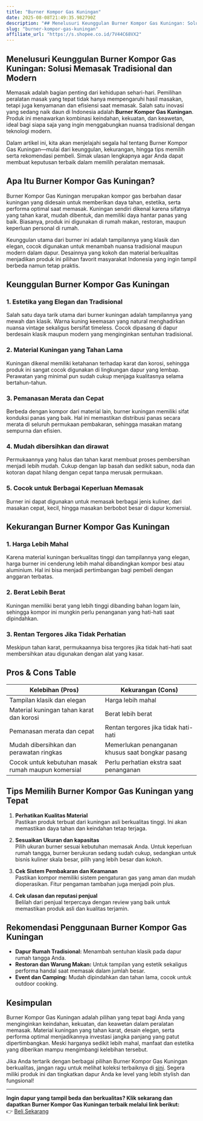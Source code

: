 ```yaml
---
title: "Burner Kompor Gas Kuningan"
date: 2025-08-08T21:49:35.982790Z
description: "## Menelusuri Keunggulan Burner Kompor Gas Kuningan: Solusi Memasak Tradisional dan Modern..."
slug: "burner-kompor-gas-kuningan"
affiliate_url: "https://s.shopee.co.id/7V44C68VX2"
---
```

## Menelusuri Keunggulan Burner Kompor Gas Kuningan: Solusi Memasak Tradisional dan Modern

Memasak adalah bagian penting dari kehidupan sehari-hari. Pemilihan peralatan masak yang tepat tidak hanya mempengaruhi hasil masakan, tetapi juga kenyamanan dan efisiensi saat memasak. Salah satu inovasi yang sedang naik daun di Indonesia adalah **Burner Kompor Gas Kuningan**. Produk ini menawarkan kombinasi keindahan, kekuatan, dan keawetan, ideal bagi siapa saja yang ingin menggabungkan nuansa tradisional dengan teknologi modern.

Dalam artikel ini, kita akan menjelajahi segala hal tentang Burner Kompor Gas Kuningan—mulai dari keunggulan, kekurangan, hingga tips memilih serta rekomendasi pembeli. Simak ulasan lengkapnya agar Anda dapat membuat keputusan terbaik dalam memilih peralatan memasak.

## Apa Itu Burner Kompor Gas Kuningan?

Burner Kompor Gas Kuningan merupakan kompor gas berbahan dasar kuningan yang didesain untuk memberikan daya tahan, estetika, serta performa optimal saat memasak. Kuningan sendiri dikenal karena sifatnya yang tahan karat, mudah dibentuk, dan memiliki daya hantar panas yang baik. Biasanya, produk ini digunakan di rumah makan, restoran, maupun keperluan personal di rumah.

Keunggulan utama dari burner ini adalah tampilannya yang klasik dan elegan, cocok digunakan untuk menambah nuansa tradisional maupun modern dalam dapur. Desainnya yang kokoh dan material berkualitas menjadikan produk ini pilihan favorit masyarakat Indonesia yang ingin tampil berbeda namun tetap praktis.

## Keunggulan Burner Kompor Gas Kuningan

### 1. Estetika yang Elegan dan Tradisional

Salah satu daya tarik utama dari burner kuningan adalah tampilannya yang mewah dan klasik. Warna kuning keemasan yang natural menghadirkan nuansa vintage sekaligus bersifat timeless. Cocok dipasang di dapur berdesain klasik maupun modern yang menginginkan sentuhan tradisional.

### 2. Material Kuningan yang Tahan Lama

Kuningan dikenal memiliki ketahanan terhadap karat dan korosi, sehingga produk ini sangat cocok digunakan di lingkungan dapur yang lembap. Perawatan yang minimal pun sudah cukup menjaga kualitasnya selama bertahun-tahun.

### 3. Pemanasan Merata dan Cepat

Berbeda dengan kompor dari material lain, burner kuningan memiliki sifat konduksi panas yang baik. Hal ini memastikan distribusi panas secara merata di seluruh permukaan pembakaran, sehingga masakan matang sempurna dan efisien.

### 4. Mudah dibersihkan dan dirawat

Permukaannya yang halus dan tahan karat membuat proses pembersihan menjadi lebih mudah. Cukup dengan lap basah dan sedikit sabun, noda dan kotoran dapat hilang dengan cepat tanpa merusak permukaan.

### 5. Cocok untuk Berbagai Keperluan Memasak

Burner ini dapat digunakan untuk memasak berbagai jenis kuliner, dari masakan cepat, kecil, hingga masakan berbobot besar di dapur komersial.

## Kekurangan Burner Kompor Gas Kuningan

### 1. Harga Lebih Mahal

Karena material kuningan berkualitas tinggi dan tampilannya yang elegan, harga burner ini cenderung lebih mahal dibandingkan kompor besi atau aluminium. Hal ini bisa menjadi pertimbangan bagi pembeli dengan anggaran terbatas.

### 2. Berat Lebih Berat

Kuningan memiliki berat yang lebih tinggi dibanding bahan logam lain, sehingga kompor ini mungkin perlu penanganan yang hati-hati saat dipindahkan.

### 3. Rentan Tergores Jika Tidak Perhatian

Meskipun tahan karat, permukaannya bisa tergores jika tidak hati-hati saat membersihkan atau digunakan dengan alat yang kasar.

## Pros & Cons Table

| Kelebihan (Pros)                                   | Kekurangan (Cons)                                   |
|-----------------------------------------------------|---------------------------------------------------|
| Tampilan klasik dan elegan                         | Harga lebih mahal                                |
| Material kuningan tahan karat dan korosi           | Berat lebih berat                              |
| Pemanasan merata dan cepat                         | Rentan tergores jika tidak hati-hati            |
| Mudah dibersihkan dan perawatan ringkas          | Memerlukan penanganan khusus saat bongkar pasang |
| Cocok untuk kebutuhan masak rumah maupun komersial | Perlu perhatian ekstra saat penanganan           |

## Tips Memilih Burner Kompor Gas Kuningan yang Tepat

1. **Perhatikan Kualitas Material**  
Pastikan produk terbuat dari kuningan asli berkualitas tinggi. Ini akan memastikan daya tahan dan keindahan tetap terjaga.

2. **Sesuaikan Ukuran dan kapasitas**  
Pilih ukuran burner sesuai kebutuhan memasak Anda. Untuk keperluan rumah tangga, burner berukuran sedang sudah cukup, sedangkan untuk bisnis kuliner skala besar, pilih yang lebih besar dan kokoh.

3. **Cek Sistem Pembakaran dan Keamanan**  
Pastikan kompor memiliki sistem pengaturan gas yang aman dan mudah dioperasikan. Fitur pengaman tambahan juga menjadi poin plus.

4. **Cek ulasan dan reputasi penjual**  
Belilah dari penjual terpercaya dengan review yang baik untuk memastikan produk asli dan kualitas terjamin.

## Rekomendasi Penggunaan Burner Kompor Gas Kuningan

- **Dapur Rumah Tradisional:** Menambah sentuhan klasik pada dapur rumah tangga Anda.
- **Restoran dan Warung Makan:** Untuk tampilan yang estetik sekaligus performa handal saat memasak dalam jumlah besar.
- **Event dan Camping:** Mudah dipindahkan dan tahan lama, cocok untuk outdoor cooking.

## Kesimpulan

Burner Kompor Gas Kuningan adalah pilihan yang tepat bagi Anda yang menginginkan keindahan, kekuatan, dan keawetan dalam peralatan memasak. Material kuningan yang tahan karat, desain elegan, serta performa optimal menjadikannya investasi jangka panjang yang patut dipertimbangkan. Meski harganya sedikit lebih mahal, manfaat dan estetika yang diberikan mampu mengimbangi kelebihan tersebut.

Jika Anda tertarik dengan berbagai pilihan Burner Kompor Gas Kuningan berkualitas, jangan ragu untuk melihat koleksi terbaiknya di [sini](https://s.shopee.co.id/7V44C68VX2). Segera miliki produk ini dan tingkatkan dapur Anda ke level yang lebih stylish dan fungsional!

---

**Ingin dapur yang tampil beda dan berkualitas? Klik sekarang dan dapatkan Burner Kompor Gas Kuningan terbaik melalui link berikut:**  
👉 [Beli Sekarang](https://s.shopee.co.id/7V44C68VX2)